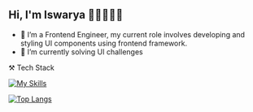 ## Hi, I'm Iswarya 👋🏻👩🏻‍💻


- 🔭 I’m a Frontend Engineer, my current role involves developing and styling UI components using frontend framework.
- 🌱 I’m currently solving UI challenges

⚒️ Tech Stack 


 [![My Skills](https://skillicons.dev/icons?i=angular,javascript,typescript,rxjs,git,webpack,sass,css,html,mysql,vscode)](https://skillicons.dev)
 
 
[![Top Langs](https://github-readme-stats.vercel.app/api/top-langs/?username=iswarya15&layout=compact)](https://github.com/anuraghazra/github-readme-stats)




